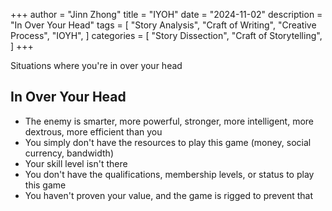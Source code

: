 +++
author = "Jinn Zhong"
title = "IYOH"
date = "2024-11-02"
description = "In Over Your Head"
tags = [
    "Story Analysis",
    "Craft of Writing",
    "Creative Process",
    "IOYH",
]
categories = [
    "Story Dissection",
    "Craft of Storytelling",
]
+++

Situations where you're in over your head

## In Over Your Head
* The enemy is smarter, more powerful, stronger, more intelligent, more dextrous, more efficient than you
* You simply don't have the resources to play this game (money, social currency, bandwidth)
* Your skill level isn't there
* You don't have the qualifications, membership levels, or status to play this game
* You haven't proven your value, and the game is rigged to prevent that
